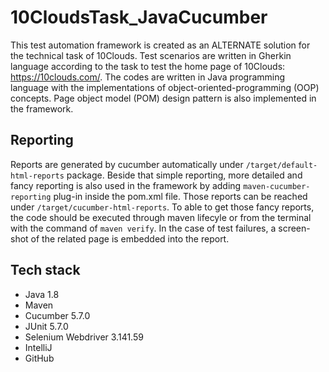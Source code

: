 # 10CloudsTask_JavaCucumber

This test automation framework is created as an ALTERNATE solution for the technical task of 10Clouds. Test scenarios are written in Gherkin language according to the task to test the home page of 10Clouds: https://10clouds.com/. The codes are written in Java programming language with the implementations of object-oriented-programming (OOP) concepts. Page object model (POM) design pattern is also implemented in the framework.

## Reporting

Reports are generated by cucumber automatically under `/target/default-html-reports` package. Beside that simple reporting, more detailed and fancy reporting is also used in the framework by adding `maven-cucumber-reporting` plug-in inside the pom.xml file. Those reports can be reached under `/target/cucumber-html-reports`. To able to get those fancy reports, the code should be executed through maven lifecyle or from the terminal with the command of `maven verify`. In the case of test failures, a screen-shot of the related page is embedded into the report.

## Tech stack

* Java 1.8
* Maven
* Cucumber 5.7.0
* JUnit 5.7.0
* Selenium Webdriver 3.141.59
* IntelliJ
* GitHub
